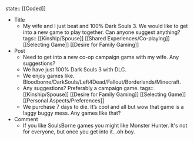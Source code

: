state:: [[Coded]]

- Title
	- My wife and I just beat and 100% Dark Souls 3. We would like to get into a new game to play together. Can anyone suggest anything?
	  tags:: [[Kinship/Spouse]] [[Shared Experiences/Co-playing]] [[Selecting Game]] [[Desire for Family Gaming]]
- Post
	- Need to get into a new co-op campaign game with my wife. Any suggestions?
	- We have just 100% Dark Souls 3 with DLC.
	- We enjoy games like. Bloodborne/DarkSouls/Left4Dead/Fallout/Borderlands/Minecraft.
	- Any suggestions? Preferably a campaign game.
	  tags:: [[Kinship/Spouse]] [[Desire for Family Gaming]] [[Selecting Game]] [[Personal Aspects/Preferences]]
	- We purchase 7 days to die. It’s cool and all but wow that game is a laggy buggy mess. Any games like that?
- Comment
	- If you like SoulsBorne games you might like Monster Hunter. It's not for everyone, but once you get into it...oh boy.